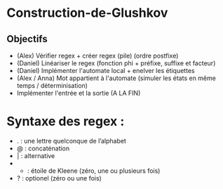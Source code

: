 # Construction-de-Glushkov
## Objectifs
- (Alex) Vérifier regex + créer regex (pile) (ordre postfixe)
- (Daniel) Linéariser le regex  (fonction phi + préfixe, suffixe et facteur)
- (Daniel) Implémenter l'automate local + enelver les étiquettes
- (Alex / Anna) Mot appartient à l'automate (simuler les états en même temps / déterminisation)
- Implémenter l'entrée et la sortie (A LA FIN)

# Syntaxe des regex :
- . : une lettre quelconque de l’alphabet
- @ : concaténation
- | : alternative
- * : étoile de Kleene (zéro, une ou plusieurs fois)
- ? : optionel (zéro ou une fois) 
